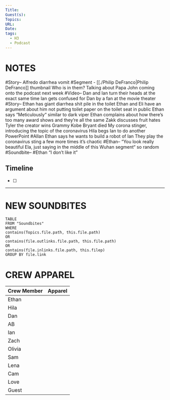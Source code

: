 ```yaml
---
Title: 
Guest(s): 
Topics: 
URL: 
Date: 
tags:
  - H3
  - Podcast
---
```

# NOTES
#Story– Alfredo diarrhea vomit
#Segment - [[./Philip DeFranco|Philip DeFranco]] thumbnail Who is in them?
Talking about Papa John coming onto the podcast next week
#Video– Dan and Ian turn their heads at the exact same time
Ian gets confused for Dan by a fan at the movie theater
#Story– Ethan has giant diarrhea shit pile in the toilet
Ethan and Eli have an argument about him not putting toilet paper on the toilet seat in public
Ethan says “Meticulously“ similar to dark viper
Ethan complains about how there’s too many award shows and they’re all the same
Zakk discusses fruit hates
Tyler the creator wins Grammy
Kobe Bryant died
My corona stinger, introducing the topic of the coronavirus
Hila begs Ian to do another PowerPoint
#AIIan Ethan says he wants to build a robot of Ian
They play the coronavirus sting a few more times it’s chaotic
#Ethan– “You look really beautiful Ela, just saying in the middle of this Wuhan segment“ so random
#Soundbite– #Ethan “I don’t like it”

## Timeline
- [ ] 


___
# NEW SOUNDBITES
``` dataview
TABLE
FROM "Soundbites"
WHERE 
contains(Topics.file.path, this.file.path) 
OR 
contains(file.outlinks.file.path, this.file.path)
OR
contains(file.inlinks.file.path, this.filep)
GROUP BY file.link
```

# CREW APPAREL

| Crew Member | Apparel |
| ----------- | ------- |
| Ethan       |         |
| Hila        |         |
| Dan         |         |
| AB          |         |
| Ian         |         |
| Zach        |         |
| Olivia      |         |
| Sam         |         |
| Lena        |         |
| Cam         |         |
| Love        |         |
| Guest       |         |

